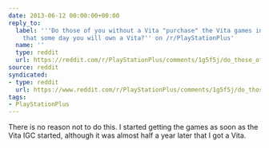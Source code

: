 ```yaml
---
date: 2013-06-12 00:00:00+00:00
reply_to:
  label: '''Do those of you without a Vita "purchase" the Vita games in the chance
    that some day you will own a Vita?'' on /r/PlayStationPlus'
  name: ''
  type: reddit
  url: https://reddit.com/r/PlayStationPlus/comments/1g5f5j/do_those_of_you_without_a_vita_purchase_the_vita/
source: reddit
syndicated:
- type: reddit
  url: https://www.reddit.com/r/PlayStationPlus/comments/1g5f5j/do_those_of_you_without_a_vita_purchase_the_vita/cah22al/
tags:
- PlayStationPlus
---
```


There is no reason not to do this. I started getting the games as soon as the Vita IGC started, although it was almost half a year later that I got a Vita.
